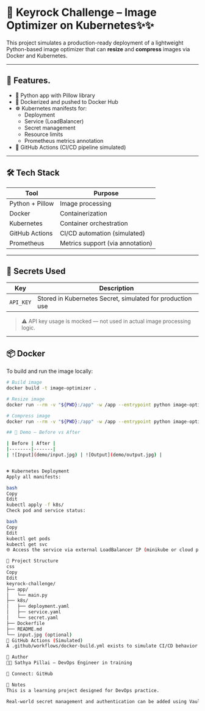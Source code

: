 # 🌟 Keyrock Challenge – Image Optimizer on Kubernetes✨✨

This project simulates a production-ready deployment of a lightweight Python-based image optimizer that can **resize** and **compress** images via Docker and Kubernetes.

---

## 🚀 Features.

- 🐍 Python app with Pillow library
- 🐳 Dockerized and pushed to Docker Hub
- ☸️ Kubernetes manifests for:
  - Deployment
  - Service (LoadBalancer)
  - Secret management
  - Resource limits
  - Prometheus metrics annotation
- 🤖 GitHub Actions (CI/CD pipeline simulated)

---

## 🛠 Tech Stack

| Tool        | Purpose                       |
|-------------|-------------------------------|
| Python + Pillow | Image processing          |
| Docker      | Containerization              |
| Kubernetes  | Container orchestration       |
| GitHub Actions | CI/CD automation (simulated) |
| Prometheus  | Metrics support (via annotation) |

---

## 🔐 Secrets Used

| Key      | Description                      |
|----------|----------------------------------|
| `API_KEY` | Stored in Kubernetes Secret, simulated for production use |

> ⚠️ API key usage is mocked — not used in actual image processing logic.

---

## 📦 Docker

To build and run the image locally:

```bash
# Build image
docker build -t image-optimizer .

# Resize image
docker run --rm -v "${PWD}:/app" -w /app --entrypoint python image-optimizer main.py input.jpg output.jpg --resize 300 300

# Compress image
docker run --rm -v "${PWD}:/app" -w /app --entrypoint python image-optimizer main.py input.jpg output_compress.jpg --compress 70

## 🎯 Demo – Before vs After

| Before | After |
|--------|-------|
| ![Input](demo/input.jpg) | ![Output](demo/output.jpg) |


☸️ Kubernetes Deployment
Apply all manifests:

bash
Copy
Edit
kubectl apply -f k8s/
Check pod and service status:

bash
Copy
Edit
kubectl get pods
kubectl get svc
🌐 Access the service via external LoadBalancer IP (minikube or cloud platform).

📁 Project Structure
css
Copy
Edit
keyrock-challenge/
├── app/
│   └── main.py
├── k8s/
│   ├── deployment.yaml
│   ├── service.yaml
│   └── secret.yaml
├── Dockerfile
├── README.md
└── input.jpg (optional)
🔄 GitHub Actions (Simulated)
A .github/workflows/docker-build.yml exists to simulate CI/CD behavior (not triggered automatically in this local setup).

🧠 Author
👩‍💻 Sathya Pillai – DevOps Engineer in training

💬 Connect: GitHub

📌 Notes
This is a learning project designed for DevOps practice.

Real-world secret management and authentication can be added using Vault or cloud IAM.
